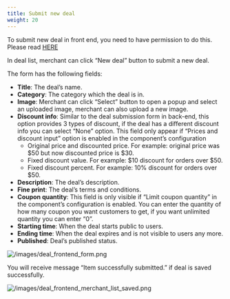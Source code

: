 ```yaml
---
title: Submit new deal
weight: 20
---
```

To submit new deal in front end, you need to have permission to do this. Please read [HERE](/configuration/permissions/)

In deal list, merchant can click “New deal” button to submit a new deal.

The form has the following fields:

*   **Title**: The deal’s name.
*   **Category**: The category which the deal is in.
*   **Image**: Merchant can click “Select” button to open a popup and select an uploaded image, merchant can also upload a new image.
*   **Discount info**: Similar to the deal submission form in back-end, this option provides 3 types of discount, if the deal has a different discount info you can select “None” option. This field only appear if “Prices and discount input” option is enabled in the component’s configuration
    *   Original price and discounted price. For example: original price was $50 but now discounted price is $30.
    *   Fixed discount value. For example: $10 discount for orders over $50.
    *   Fixed discount percent. For example: 10% discount for orders over $50.
*   **Description**: The deal’s description.
*   **Fine print**: The deal’s terms and conditions.
*   **Coupon quantity**: This field is only visible if “Limit coupon quantity” in the component’s configuration is enabled. You can enter the quantity of how many coupon you want customers to get, if you want unlimited quantity you can enter “0”.
*   **Starting time**: When the deal starts public to users.
*   **Ending time**: When the deal expires and is not visible to users any more.
*   **Published**: Deal’s published status.

![/images/deal_frontend_form.png](/images/deal_frontend_form.png)

You will receive message “Item successfully submitted.” if deal is saved successfully.

![/images/deal_frontend_merchant_list_saved.png](/images/deal_frontend_merchant_list_saved.png)
